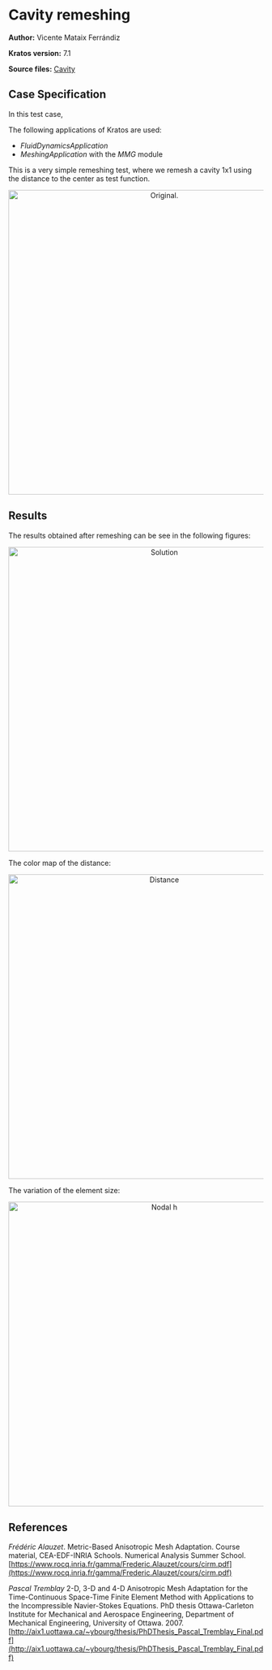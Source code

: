 # Cavity remeshing

**Author:** Vicente Mataix Ferrándiz

**Kratos version:** 7.1

**Source files:** [Cavity](https://github.com/KratosMultiphysics/Examples/tree/master/mmg_remeshing_examples/use_cases/cavity2D/source)

## Case Specification

In this test case, 

The following applications of Kratos are used:
- *FluidDynamicsApplication*
- *MeshingApplication* with the *MMG* module

This is a very simple remeshing test, where we remesh a cavity 1x1 using the distance to the center as test function.
<p align="center">
  <img src="data/original.png" alt="Original." style="width: 600px;"/>
</p>

## Results

The results obtained after remeshing can be see in the following figures:

<p align="center">
  <img src="data/remesh.png" alt="Solution" style="width: 600px;"/>
</p>

The color map of the distance:

<p align="center">
  <img src="data/distance.png" alt="Distance" style="width: 600px;"/>
</p>

The variation of the element size:

<p align="center">
  <img src="data/nodalh.png" alt="Nodal h" style="width: 600px;"/>
</p>


## References
*Frédéric Alauzet*. Metric-Based Anisotropic Mesh Adaptation. Course material, CEA-EDF-INRIA Schools. Numerical Analysis Summer School.  [https://www.rocq.inria.fr/gamma/Frederic.Alauzet/cours/cirm.pdf](https://www.rocq.inria.fr/gamma/Frederic.Alauzet/cours/cirm.pdf)

*Pascal Tremblay* 2-D, 3-D and 4-D Anisotropic Mesh Adaptation for the Time-Continuous Space-Time Finite Element Method with Applications to the Incompressible Navier-Stokes Equations. PhD thesis Ottawa-Carleton Institute for Mechanical and Aerospace Engineering, Department of Mechanical Engineering, University of Ottawa. 2007. [http://aix1.uottawa.ca/~ybourg/thesis/PhDThesis_Pascal_Tremblay_Final.pdf](http://aix1.uottawa.ca/~ybourg/thesis/PhDThesis_Pascal_Tremblay_Final.pdf)

